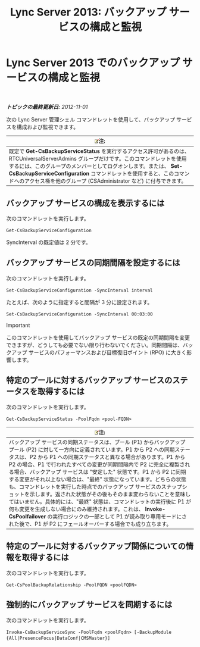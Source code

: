 ﻿---
title: 'Lync Server 2013: バックアップ サービスの構成と監視'
TOCTitle: バックアップ サービスの構成と監視
ms:assetid: c608280e-a7d1-4ae0-a75c-da6b524752fa
ms:mtpsurl: https://technet.microsoft.com/ja-jp/library/JJ205252(v=OCS.15)
ms:contentKeyID: 48273523
ms.date: 05/19/2016
mtps_version: v=OCS.15
ms.translationtype: HT
---

# Lync Server 2013 でのバックアップ サービスの構成と監視

 

_**トピックの最終更新日:** 2012-11-01_

次の Lync Server 管理シェル コマンドレットを使用して、バックアップ サービスを構成および監視できます。

<table>
<thead>
<tr class="header">
<th><img src="images/Gg412781.note(OCS.15).gif" title="note" alt="note" />注:</th>
</tr>
</thead>
<tbody>
<tr class="odd">
<td>既定で <strong>Get-CsBackupServiceStatus</strong> を実行するアクセス許可があるのは、RTCUniversalServerAdmins グループだけです。このコマンドレットを使用するには、このグループのメンバーとしてログオンします。または、 <strong>Set-CsBackupServiceConfiguration</strong> コマンドレットを使用すると、このコマンドへのアクセス権を他のグループ (CSAdministrator など) に付与できます。</td>
</tr>
</tbody>
</table>


## バックアップ サービスの構成を表示するには

次のコマンドレットを実行します。

    Get-CsBackupServiceConfiguration

SyncInterval の既定値は 2 分です。

## バックアップ サービスの同期間隔を設定するには

次のコマンドレットを実行します。

    Set-CsBackupServiceConfiguration -SyncInterval interval

たとえば、次のように指定すると間隔が 3 分に設定されます。

    Set-CsBackupServiceConfiguration -SyncInterval 00:03:00


> [!IMPORTANT]
> このコマンドレットを使用してバックアップ サービスの既定の同期間隔を変更できますが、どうしても必要でない限り行わないでください。同期間隔は、バックアップ サービスのパフォーマンスおよび目標復旧ポイント (RPO) に大きく影響します。



## 特定のプールに対するバックアップ サービスのステータスを取得するには

次のコマンドレットを実行します。

    Get-CsBackupServiceStatus -PoolFqdn <pool-FQDN>

<table>
<thead>
<tr class="header">
<th><img src="images/Gg412781.note(OCS.15).gif" title="note" alt="note" />注:</th>
</tr>
</thead>
<tbody>
<tr class="odd">
<td>バックアップ サービスの同期ステータスは、プール (P1) からバックアップ プール (P2) に対して一方向に定義されています。P1 から P2 への同期ステータスは、P2 から P1 への同期ステータスと異なる場合があります。P1 から P2 の場合、P1 で行われたすべての変更が同期間隔内で P2 に完全に複製される場合、バックアップ サービスは &quot;安定した&quot; 状態です。P1 から P2 に同期する変更がそれ以上ない場合は、&quot;最終&quot; 状態になっています。どちらの状態も、コマンドレットを実行した時点でのバックアップ サービスのスナップショットを示します。返された状態がその後もそのまま変わらないことを意味してはいません。具体的には、&quot;最終&quot; 状態は、コマンドレットの実行後に P1 が何も変更を生成しない場合にのみ維持されます。これは、 <strong>Invoke-CsPoolfailover</strong> の実行ロジックの一部として P1 が読み取り専用モードにされた後で、P1 が P2 にフェールオーバーする場合でも成り立ちます。</td>
</tr>
</tbody>
</table>


## 特定のプールに対するバックアップ関係についての情報を取得するには

次のコマンドレットを実行します。

    Get-CsPoolBackupRelationship -PoolFQDN <poolFQDN>

## 強制的にバックアップ サービスを同期するには

次のコマンドレットを実行します。

    Invoke-CsBackupServiceSync -PoolFqdn <poolFqdn> [-BackupModule  {All|PresenceFocus|DataConf|CMSMaster}]

